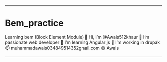________________________________________
# Bem_practice
Learning bem (Block Element Module)
👋 Hi, I’m @Awais512khaur
👀 I’m passionate web developer
🌱 I’m learning Angular js
💞️ I’m working in drupak
📫 muhammadawais034849514352gmail.com
😄 Awais
_______________________________________